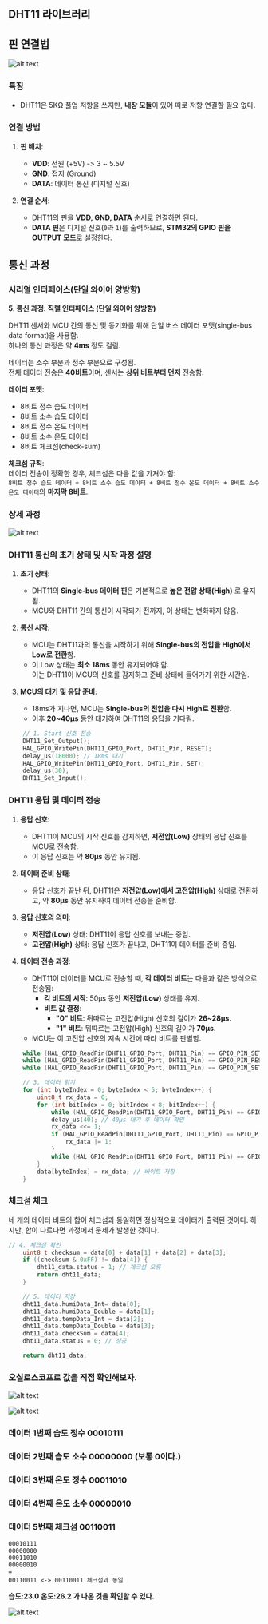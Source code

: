 ## DHT11 라이브러리

## 핀 연결법
![alt text](img/DHT11연결법.png)

### 특징
- DHT11은 5KΩ 풀업 저항을 쓰지만, **내장 모듈**이 있어 따로 저항 연결할 필요 없다.

### 연결 방법
1. **핀 배치**:
   - **VDD**: 전원 (+5V) -> 3 ~ 5.5V
   - **GND**: 접지 (Ground)
   - **DATA**: 데이터 통신 (디지털 신호)

2. **연결 순서**:
   - DHT11의 핀을 **VDD, GND, DATA** 순서로 연결하면 된다.
   - **DATA 핀**은 디지털 신호(`0`과 `1`)를 출력하므로, **STM32의 GPIO 핀을 OUTPUT 모드**로 설정한다.

## 통신 과정
### 시리얼 인터페이스(단일 와이어 양방향)

**5. 통신 과정: 직렬 인터페이스 (단일 와이어 양방향)**

DHT11 센서와 MCU 간의 통신 및 동기화를 위해 단일 버스 데이터 포맷(single-bus data format)을 사용함.  
하나의 통신 과정은 약 **4ms** 정도 걸림.

데이터는 소수 부분과 정수 부분으로 구성됨.  
전체 데이터 전송은 **40비트**이며, 센서는 **상위 비트부터 먼저** 전송함.

**데이터 포맷**:  
- 8비트 정수 습도 데이터  
- 8비트 소수 습도 데이터  
- 8비트 정수 온도 데이터  
- 8비트 소수 온도 데이터  
- 8비트 체크섬(check-sum)

**체크섬 규칙**:  
데이터 전송이 정확한 경우, 체크섬은 다음 값을 가져야 함:  
`8비트 정수 습도 데이터 + 8비트 소수 습도 데이터 + 8비트 정수 온도 데이터 + 8비트 소수 온도 데이터`의 **마지막 8비트**.


### 상세 과정
![alt text](img/상세과정1.png)

### DHT11 통신의 초기 상태 및 시작 과정 설명

1. **초기 상태**:
   - DHT11의 **Single-bus 데이터 핀**은 기본적으로 **높은 전압 상태(High)** 로 유지됨.
   - MCU와 DHT11 간의 통신이 시작되기 전까지, 이 상태는 변화하지 않음.

2. **통신 시작**:
   - MCU는 DHT11과의 통신을 시작하기 위해 **Single-bus의 전압을 High에서 Low로 전환**함.
   - 이 Low 상태는 **최소 18ms** 동안 유지되어야 함.  
     이는 DHT11이 MCU의 신호를 감지하고 준비 상태에 들어가기 위한 시간임.

3. **MCU의 대기 및 응답 준비**:
   - 18ms가 지나면, MCU는 **Single-bus의 전압을 다시 High로 전환**함.
   - 이후 **20~40μs** 동안 대기하여 DHT11의 응답을 기다림.

```C
    // 1. Start 신호 전송
    DHT11_Set_Output();
    HAL_GPIO_WritePin(DHT11_GPIO_Port, DHT11_Pin, RESET);
    delay_us(18000); // 18ms 대기
    HAL_GPIO_WritePin(DHT11_GPIO_Port, DHT11_Pin, SET);
    delay_us(30);
    DHT11_Set_Input();
```
### DHT11 응답 및 데이터 전송

1. **응답 신호**:
   - DHT11이 MCU의 시작 신호를 감지하면, **저전압(Low)** 상태의 응답 신호를 MCU로 전송함.
   - 이 응답 신호는 약 **80μs** 동안 유지됨.

2. **데이터 준비 상태**:
   - 응답 신호가 끝난 뒤, DHT11은 **저전압(Low)에서 고전압(High)** 상태로 전환하고, 약 **80μs** 동안 유지하여 데이터 전송을 준비함.

3. **응답 신호의 의미**:
   - **저전압(Low)** 상태: DHT11이 응답 신호를 보내는 중임.
   - **고전압(High)** 상태: 응답 신호가 끝나고, DHT11이 데이터를 준비 중임.

4. **데이터 전송 과정**:
   - DHT11이 데이터를 MCU로 전송할 때, **각 데이터 비트**는 다음과 같은 방식으로 전송됨:
     - **각 비트의 시작**: 50μs 동안 **저전압(Low)** 상태를 유지.
     - **비트 값 결정**: 
       - **"0" 비트**: 뒤따르는 고전압(High) 신호의 길이가 **26~28μs**.
       - **"1" 비트**: 뒤따르는 고전압(High) 신호의 길이가 **70μs**.
   - MCU는 이 고전압 신호의 지속 시간에 따라 비트를 판별함.

```C
    while (HAL_GPIO_ReadPin(DHT11_GPIO_Port, DHT11_Pin) == GPIO_PIN_SET);
    while (HAL_GPIO_ReadPin(DHT11_GPIO_Port, DHT11_Pin) == GPIO_PIN_RESET);
    while (HAL_GPIO_ReadPin(DHT11_GPIO_Port, DHT11_Pin) == GPIO_PIN_SET);

    // 3. 데이터 읽기
    for (int byteIndex = 0; byteIndex < 5; byteIndex++) {
        uint8_t rx_data = 0;
        for (int bitIndex = 0; bitIndex < 8; bitIndex++) {
            while (HAL_GPIO_ReadPin(DHT11_GPIO_Port, DHT11_Pin) == GPIO_PIN_RESET); // Low 신호 대기
            delay_us(40); // 40µs 대기 후 데이터 확인
            rx_data <<= 1;
            if (HAL_GPIO_ReadPin(DHT11_GPIO_Port, DHT11_Pin) == GPIO_PIN_SET) {
                rx_data |= 1;
            }
            while (HAL_GPIO_ReadPin(DHT11_GPIO_Port, DHT11_Pin) == GPIO_PIN_SET); // High 신호 종료 대기
        }
        data[byteIndex] = rx_data; // 바이트 저장
    }
```
### 체크섬 체크

네 개의 데이터 비트의 합이 체크섬과 동일하면 정상적으로 데이터가 출력된 것이다. 하지만, 합이 다르다면 과정에서 문제가 발생한 것이다.
```C
// 4. 체크섬 확인
    uint8_t checksum = data[0] + data[1] + data[2] + data[3];
    if ((checksum & 0xFF) != data[4]) {
        dht11_data.status = 1; // 체크섬 오류
        return dht11_data;
    }

    // 5. 데이터 저장
    dht11_data.humiData_Int= data[0];
    dht11_data.humiData_Double = data[1];
    dht11_data.tempData_Int = data[2];
    dht11_data.tempData_Double = data[3];
    dht11_data.checkSum = data[4];
    dht11_data.status = 0; // 성공

    return dht11_data;
```
### 오실로스코프로 값을 직접 확인해보자.

![alt text](img/데이터들.png) 

![alt text](img/체크섬.jpg)

### 데이터 1번째 습도 정수 00010111

### 데이터 2번째 습도 소수 00000000 (보통 0이다.)

### 데이터 3번째 온도 정수 00011010

### 데이터 4번째 온도 소수 00000010

### 데이터 5번째 체크섬 00110011

```plaintext
00010111
00000000
00011010
00000010
=
00110011 <-> 00110011 체크섬과 동일
```
**습도:23.0 온도:26.2 가 나온 것을 확인할 수 있다.**

![alt text](img/시리얼.png)